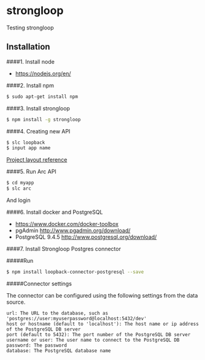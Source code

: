 # strongloop

Testing strongloop

## Installation

####1. Install node

  - https://nodejs.org/en/

####2. Install npm

```sh
$ sudo apt-get install npm
```

####3. Install strongloop

```sh
$ npm install -g strongloop
```

####4. Creating new API

```sh
$ slc loopback
$ input app name
```

[Project layout reference](https://docs.strongloop.com/display/public/LB/Project+layout+reference)

####5. Run Arc API

```sh
$ cd myapp
$ slc arc
```
  And login

####6. Install docker and PostgreSQL

- https://www.docker.com/docker-toolbox
- pgAdmin http://www.pgadmin.org/download/
- PostgreSQL 9.4.5 http://www.postgresql.org/download/

####7. Install Strongloop Postgres connector

#####Run

```sh
$ npm install loopback-connector-postgresql --save
```

#####Connector settings


The connector can be configured using the following settings from the data source.
```
url: The URL to the database, such as 'postgres://user:myuserpassword@localhost:5432/dev'
host or hostname (default to 'localhost'): The host name or ip address of the PostgreSQL DB server
port (default to 5432): The port number of the PostgreSQL DB server
username or user: The user name to connect to the PostgreSQL DB
password: The password
database: The PostgreSQL database name
```

